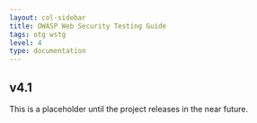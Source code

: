 ```yaml
---
layout: col-sidebar
title: OWASP Web Security Testing Guide
tags: otg wstg
level: 4
type: documentation
---
```


## v4.1

This is a placeholder until the project releases in the near future.
